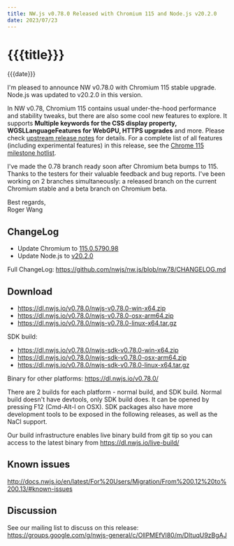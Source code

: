 ```yaml
---
title: NW.js v0.78.0 Released with Chromium 115 and Node.js v20.2.0
date: 2023/07/23
---
```

# {{{title}}}
{{{date}}}

I'm pleased to announce NW v0.78.0 with Chromium 115 stable upgrade. Node.js was updated to v20.2.0 in this version.

In NW v0.78, Chromium 115 contains usual under-the-hood performance and stability tweaks, but there are also some cool new features to explore. It supports **Multiple keywords for the CSS display property, WGSLLanguageFeatures for WebGPU, HTTPS upgrades** and more. Please check [upstream release notes](https://developer.chrome.com/blog/chrome-115-beta/) for details. For a complete list of all features (including experimental features) in this release, see the [Chrome 115 milestone hotlist](https://www.chromestatus.com/features#milestone=115).

I've made the 0.78 branch ready soon after Chromium beta bumps to 115. Thanks to the testers for their valuable feedback and bug reports. I've been working on 2 branches simultaneously: a released branch on the current Chromium stable and a beta branch on Chromium beta.

Best regards,  
Roger Wang

## ChangeLog

- Update Chromium to [115.0.5790.98](https://chromereleases.googleblog.com/2023/07/stable-channel-update-for-desktop.html)
- Update Node.js to [v20.2.0](https://nodejs.org/en/blog/release/v20.2.0)

Full ChangeLog: https://github.com/nwjs/nw.js/blob/nw78/CHANGELOG.md

## Download 

* https://dl.nwjs.io/v0.78.0/nwjs-v0.78.0-win-x64.zip 
* https://dl.nwjs.io/v0.78.0/nwjs-v0.78.0-osx-arm64.zip 
* https://dl.nwjs.io/v0.78.0/nwjs-v0.78.0-linux-x64.tar.gz 

SDK build: 
* https://dl.nwjs.io/v0.78.0/nwjs-sdk-v0.78.0-win-x64.zip 
* https://dl.nwjs.io/v0.78.0/nwjs-sdk-v0.78.0-osx-arm64.zip 
* https://dl.nwjs.io/v0.78.0/nwjs-sdk-v0.78.0-linux-x64.tar.gz 

Binary for other platforms: https://dl.nwjs.io/v0.78.0/ 

There are 2 builds for each platform - normal build, and SDK build. Normal build doesn't have devtools, only SDK build does. lt can be opened by pressing F12 (Cmd-Alt-I on OSX). SDK packages also have more development tools to be exposed in the following releases, as well as the NaCl support.

Our build infrastructure enables live binary build from git tip so you can access to the latest binary from https://dl.nwjs.io/live-build/ 

## Known issues 

http://docs.nwjs.io/en/latest/For%20Users/Migration/From%200.12%20to%200.13/#known-issues

## Discussion

See our mailing list to discuss on this release: https://groups.google.com/g/nwjs-general/c/OllPMEfVl80/m/DItuqU9zBgAJ
